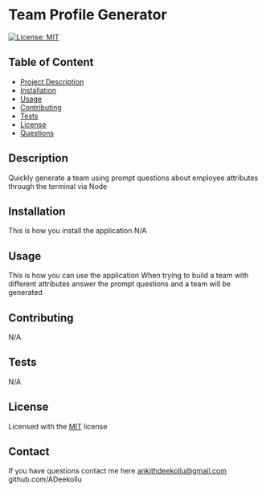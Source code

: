 
# Team Profile Generator
[![License: MIT](https://img.shields.io/badge/License-MIT-yellow.svg)](https://opensource.org/licenses/MIT)

## Table of Content
* [Project Description](#description)
* [Installation](#installation)
* [Usage](#usage)  
* [Contributing](#contribution)
* [Tests](#tests)
* [License](#license)
* [Questions](#contact)

## Description
Quickly generate a team using prompt questions about employee attributes through the terminal via Node 

## Installation
This is how you install the application N/A

## Usage
This is how you can use the application When trying to build a team with different attributes answer the prompt questions and a team will be generated 

## Contributing
N/A

## Tests
N/A

## License
Licensed with the [MIT](https://choosealicense.com/licenses/mit/) license

## Contact
If you have questions contact me here ankithdeekollu@gmail.com
github.com/ADeekollu

